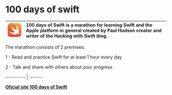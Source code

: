 # 100 days of swift 

![Swift logo](Resources/logo.png) | 100 days of Swift is a marathon for learning Swift and the Apple platform in general created by Paul Hudson creator and writer of the Hacking with Swift blog.
:--------- | :------

 The marathon consists of 2 premises:

1 - Read and practice Swift for at least 1 hour every day

2 - Talk and share with others about your progress

:--------- | :------

[**Oficial site 100 days of Swift**](https://www.hackingwithswift.com/100)



